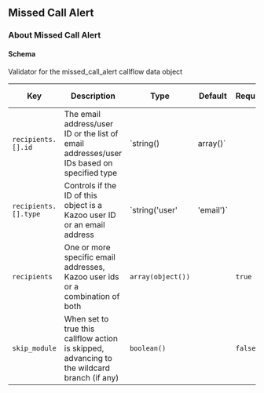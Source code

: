 ## Missed Call Alert

### About Missed Call Alert

#### Schema

Validator for the missed_call_alert callflow data object



Key | Description | Type | Default | Required | Support Level
--- | ----------- | ---- | ------- | -------- | -------------
`recipients.[].id` | The email address/user ID or the list of email addresses/user IDs based on specified type | `string() | array()` |   | `true` |  
`recipients.[].type` | Controls if the ID of this object is a Kazoo user ID or an email address | `string('user' | 'email')` |   | `true` |  
`recipients` | One or more specific email addresses, Kazoo user ids or a combination of both | `array(object())` |   | `true` |  
`skip_module` | When set to true this callflow action is skipped, advancing to the wildcard branch (if any) | `boolean()` |   | `false` |  



